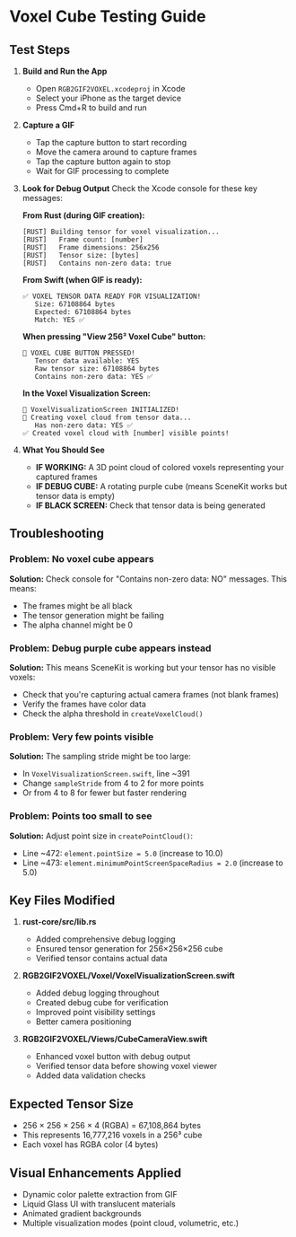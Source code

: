 # Voxel Cube Testing Guide

## Test Steps

1. **Build and Run the App**
   - Open `RGB2GIF2VOXEL.xcodeproj` in Xcode
   - Select your iPhone as the target device
   - Press Cmd+R to build and run

2. **Capture a GIF**
   - Tap the capture button to start recording
   - Move the camera around to capture frames
   - Tap the capture button again to stop
   - Wait for GIF processing to complete

3. **Look for Debug Output**
   Check the Xcode console for these key messages:

   **From Rust (during GIF creation):**
   ```
   [RUST] Building tensor for voxel visualization...
   [RUST]   Frame count: [number]
   [RUST]   Frame dimensions: 256x256
   [RUST]   Tensor size: [bytes]
   [RUST]   Contains non-zero data: true
   ```

   **From Swift (when GIF is ready):**
   ```
   ✅ VOXEL TENSOR DATA READY FOR VISUALIZATION!
      Size: 67108864 bytes
      Expected: 67108864 bytes
      Match: YES ✅
   ```

   **When pressing "View 256³ Voxel Cube" button:**
   ```
   🔮 VOXEL CUBE BUTTON PRESSED!
      Tensor data available: YES
      Raw tensor size: 67108864 bytes
      Contains non-zero data: YES ✅
   ```

   **In the Voxel Visualization Screen:**
   ```
   🎯 VoxelVisualizationScreen INITIALIZED!
   🔨 Creating voxel cloud from tensor data...
      Has non-zero data: YES ✅
   ✅ Created voxel cloud with [number] visible points!
   ```

4. **What You Should See**

   - **IF WORKING:** A 3D point cloud of colored voxels representing your captured frames
   - **IF DEBUG CUBE:** A rotating purple cube (means SceneKit works but tensor data is empty)
   - **IF BLACK SCREEN:** Check that tensor data is being generated

## Troubleshooting

### Problem: No voxel cube appears
**Solution:** Check console for "Contains non-zero data: NO" messages. This means:
- The frames might be all black
- The tensor generation might be failing
- The alpha channel might be 0

### Problem: Debug purple cube appears instead
**Solution:** This means SceneKit is working but your tensor has no visible voxels:
- Check that you're capturing actual camera frames (not blank frames)
- Verify the frames have color data
- Check the alpha threshold in `createVoxelCloud()`

### Problem: Very few points visible
**Solution:** The sampling stride might be too large:
- In `VoxelVisualizationScreen.swift`, line ~391
- Change `sampleStride` from 4 to 2 for more points
- Or from 4 to 8 for fewer but faster rendering

### Problem: Points too small to see
**Solution:** Adjust point size in `createPointCloud()`:
- Line ~472: `element.pointSize = 5.0` (increase to 10.0)
- Line ~473: `element.minimumPointScreenSpaceRadius = 2.0` (increase to 5.0)

## Key Files Modified

1. **rust-core/src/lib.rs**
   - Added comprehensive debug logging
   - Ensured tensor generation for 256×256×256 cube
   - Verified tensor contains actual data

2. **RGB2GIF2VOXEL/Voxel/VoxelVisualizationScreen.swift**
   - Added debug logging throughout
   - Created debug cube for verification
   - Improved point visibility settings
   - Better camera positioning

3. **RGB2GIF2VOXEL/Views/CubeCameraView.swift**
   - Enhanced voxel button with debug output
   - Verified tensor data before showing voxel viewer
   - Added data validation checks

## Expected Tensor Size
- 256 × 256 × 256 × 4 (RGBA) = 67,108,864 bytes
- This represents 16,777,216 voxels in a 256³ cube
- Each voxel has RGBA color (4 bytes)

## Visual Enhancements Applied
- Dynamic color palette extraction from GIF
- Liquid Glass UI with translucent materials
- Animated gradient backgrounds
- Multiple visualization modes (point cloud, volumetric, etc.)